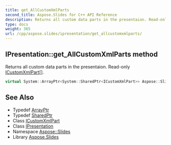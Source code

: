 ```yaml
---
title: get_AllCustomXmlParts
second_title: Aspose.Slides for C++ API Reference
description: Returns all custom data parts in the presentaion. Read-only ICustomXmlPart[].
type: docs
weight: 365
url: /cpp/aspose.slides/ipresentation/get_allcustomxmlparts/
---
```

## IPresentation::get_AllCustomXmlParts method


Returns all custom data parts in the presentaion. Read-only [ICustomXmlPart](../../icustomxmlpart/)[].

```cpp
virtual System::ArrayPtr<System::SharedPtr<ICustomXmlPart>> Aspose::Slides::IPresentation::get_AllCustomXmlParts()=0
```

## See Also

* Typedef [ArrayPtr](../../../system/arrayptr/)
* Typedef [SharedPtr](../../../system/sharedptr/)
* Class [ICustomXmlPart](../../icustomxmlpart/)
* Class [IPresentation](../)
* Namespace [Aspose::Slides](../../)
* Library [Aspose.Slides](../../../)
